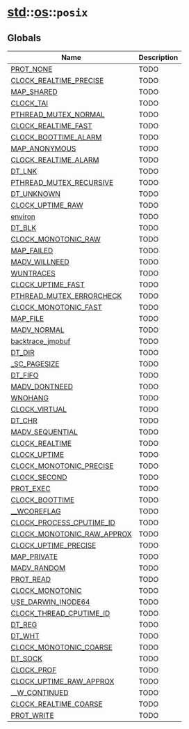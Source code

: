 # [std](./../../std.md)::[os](./../os.md)::`posix`
## Globals
|Name|Description|
|----|-----------|
|[PROT_NONE](#todo)|TODO|
|[CLOCK_REALTIME_PRECISE](#todo)|TODO|
|[MAP_SHARED](#todo)|TODO|
|[CLOCK_TAI](#todo)|TODO|
|[PTHREAD_MUTEX_NORMAL](#todo)|TODO|
|[CLOCK_REALTIME_FAST](#todo)|TODO|
|[CLOCK_BOOTTIME_ALARM](#todo)|TODO|
|[MAP_ANONYMOUS](#todo)|TODO|
|[CLOCK_REALTIME_ALARM](#todo)|TODO|
|[DT_LNK](#todo)|TODO|
|[PTHREAD_MUTEX_RECURSIVE](#todo)|TODO|
|[DT_UNKNOWN](#todo)|TODO|
|[CLOCK_UPTIME_RAW](#todo)|TODO|
|[environ](#todo)|TODO|
|[DT_BLK](#todo)|TODO|
|[CLOCK_MONOTONIC_RAW](#todo)|TODO|
|[MAP_FAILED](#todo)|TODO|
|[MADV_WILLNEED](#todo)|TODO|
|[WUNTRACES](#todo)|TODO|
|[CLOCK_UPTIME_FAST](#todo)|TODO|
|[PTHREAD_MUTEX_ERRORCHECK](#todo)|TODO|
|[CLOCK_MONOTONIC_FAST](#todo)|TODO|
|[MAP_FILE](#todo)|TODO|
|[MADV_NORMAL](#todo)|TODO|
|[backtrace_jmpbuf](#todo)|TODO|
|[DT_DIR](#todo)|TODO|
|[_SC_PAGESIZE](#todo)|TODO|
|[DT_FIFO](#todo)|TODO|
|[MADV_DONTNEED](#todo)|TODO|
|[WNOHANG](#todo)|TODO|
|[CLOCK_VIRTUAL](#todo)|TODO|
|[DT_CHR](#todo)|TODO|
|[MADV_SEQUENTIAL](#todo)|TODO|
|[CLOCK_REALTIME](#todo)|TODO|
|[CLOCK_UPTIME](#todo)|TODO|
|[CLOCK_MONOTONIC_PRECISE](#todo)|TODO|
|[CLOCK_SECOND](#todo)|TODO|
|[PROT_EXEC](#todo)|TODO|
|[CLOCK_BOOTTIME](#todo)|TODO|
|[__WCOREFLAG](#todo)|TODO|
|[CLOCK_PROCESS_CPUTIME_ID](#todo)|TODO|
|[CLOCK_MONOTONIC_RAW_APPROX](#todo)|TODO|
|[CLOCK_UPTIME_PRECISE](#todo)|TODO|
|[MAP_PRIVATE](#todo)|TODO|
|[MADV_RANDOM](#todo)|TODO|
|[PROT_READ](#todo)|TODO|
|[CLOCK_MONOTONIC](#todo)|TODO|
|[USE_DARWIN_INODE64](#todo)|TODO|
|[CLOCK_THREAD_CPUTIME_ID](#todo)|TODO|
|[DT_REG](#todo)|TODO|
|[DT_WHT](#todo)|TODO|
|[CLOCK_MONOTONIC_COARSE](#todo)|TODO|
|[DT_SOCK](#todo)|TODO|
|[CLOCK_PROF](#todo)|TODO|
|[CLOCK_UPTIME_RAW_APPROX](#todo)|TODO|
|[__W_CONTINUED](#todo)|TODO|
|[CLOCK_REALTIME_COARSE](#todo)|TODO|
|[PROT_WRITE](#todo)|TODO|

